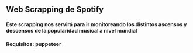 ## Web Scrapping de Spotify

#### Este scrapping nos servirá para ir monitoreando los distintos ascensos y descensos de la popularidad musical a nivel mundial

#### Requisitos: puppeteer